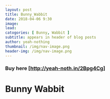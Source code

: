 ```yaml
---
layout: post
title: Bunny_Wabbit
date: 2018-04-06 9:30
image:
lead:
catogories: [ Bunny, Wabbit ]
subtitle: appears in header of blog posts
author: yeah-nothing
thumbnail: /img/nav-image.png
header-img: /img/nav-image.png
---
```


[http://yeah-noth.in/2Bpg4Cg]: http://yeah-noth.in/2Bpg4Cg

### Buy here [http://yeah-noth.in/2Bpg4Cg] ###

<div class='exif_embed' data-id='7892'></div><script async src='https://embed.exif.co/exif.js'></script>

# Bunny Wabbit #
